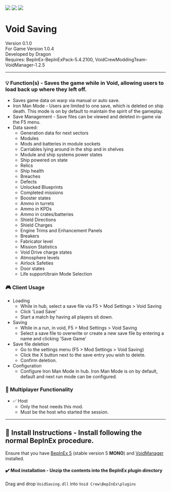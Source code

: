 [![](https://img.shields.io/badge/-Void_Crew_Modding_Team-111111?style=just-the-label&logo=github&labelColor=24292f)](https://github.com/Void-Crew-Modding-Team)
![](https://img.shields.io/badge/Game%20Version-1.0.4-111111?style=flat&labelColor=24292f&color=111111)
[![](https://img.shields.io/discord/1180651062550593536.svg?&logo=discord&logoColor=ffffff&style=flat&label=Discord&labelColor=24292f&color=111111)](https://discord.gg/g2u5wpbMGu "Void Crew Modding Discord")

# Void Saving

Version 0.1.0  
For Game Version 1.0.4  
Developed by Dragon  
Requires:  BepInEx-BepInExPack-5.4.2100, VoidCrewModdingTeam-VoidManager-1.2.5


---------------------

### 💡 Function(s) - Saves the game while in Void, allowing users to load back up where they left off.

- Saves game data on warp via manual or auto save.
- Iron Man Mode - Users are limited to one save, which is deleted on ship death. This mode is on by default to maintain the spirit of the gameplay.
- Save Management - Save files can be viewed and deleted in-game via the F5 menu.
- Data saved: 
  - Generation data for next sectors
  - Modules
  - Mods and batteries in module sockets
  - Carriables lying around in the ship and in shelves
  - Module and ship systems power states
  - Ship powered on state
  - Relics
  - Ship health
  - Breaches
  - Defects
  - Unlocked Blueprints
  - Completed missions
  - Booster states
  - Ammo in turrets
  - Ammo in KPDs
  - Ammo in crates/batteries
  - Shield Directions
  - Shield Charges
  - Engine Trims and Enhancement Panels
  - Breakers
  - Fabricator level
  - Mission Statistics
  - Void Drive charge states
  - Atmosphere levels
  - Airlock Safeties
  - Door states
  - Life support/brain Mode Selection

### 🎮 Client Usage

- Loading
  - While in hub, select a save file via F5 > Mod Settings > Void Saving
  - Click 'Load Save'
  - Start a match by having all players sit down.
- Saving
  - While in a run, in void, F5 > Mod Settings > Void Saving
  - Select a save file to overwrite or create a new save file by entering a name and clicking 'Save Game'
- Save file deletion
  - Go to the settings menu (F5 > Mod Settings > Void Saving)
  - Click the X button next to the save entry you wish to delete.
  - Confirm deletion.
- Configuration
  - Configure Iron Man Mode in hub. Iron Man Mode is on by default, default and next run mode can be configured.

### 👥 Multiplayer Functionality

- ✅ Host
  - Only the host needs this mod.
  - Must be the host who started the session.

---------------------

## 🔧 Install Instructions - **Install following the normal BepInEx procedure.**

Ensure that you have [BepInEx 5](https://thunderstore.io/c/void-crew/p/BepInEx/BepInExPack/) (stable version 5 **MONO**) and [VoidManager](https://thunderstore.io/c/void-crew/p/VoidCrewModdingTeam/VoidManager/) installed.

#### ✔️ Mod installation - **Unzip the contents into the BepInEx plugin directory**

Drag and drop `VoidSaving.dll` into `Void Crew\BepInEx\plugins`
